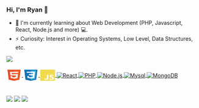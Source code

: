 ### Hi, I'm Ryan 👋

- 🌱 I'm currently learning about Web Development (PHP, Javascript, React, Node.js and more) 💻.
- ⚡ Curiosity: Interest in Operating Systems, Low Level, Data Structures, etc. 

<!--Parte dos quadros-->
<div>
  <a href="https://github.com/0x1Ry4n">
  <img height="180em" src="https://github-readme-stats.vercel.app/api?username=0x1Ry4n&show_icons=true&theme=radical"/>
</div>
  
<div style="display: inline_block"><br>
  <img align="center" alt="HTML" height="30" width="40" src="https://raw.githubusercontent.com/devicons/devicon/master/icons/html5/html5-original.svg">
  <img align="center" alt="CSS" height="30" width="40" src="https://raw.githubusercontent.com/devicons/devicon/master/icons/css3/css3-original.svg">
  <img align="center" alt="JS" height="30" width="40" src="https://raw.githubusercontent.com/devicons/devicon/master/icons/javascript/javascript-plain.svg">
  <img align="center" alt="React" height="30" width="40" src="https://icongr.am/devicon/react-original.svg?size=128&color=currentColor">
  <img align="center" alt="PHP" height="30" width="40" src="https://icongr.am/devicon/php-original.svg?size=128&color=currentColor">
  <img align="center" alt="Node.js" height="30" width="40" src="https://icongr.am/devicon/nodejs-original.svg?size=128&color=currentColor">
  <img align="center" alt="Mysql" height="30" width="40" src="https://icongr.am/devicon/mysql-original.svg?size=128&color=currentColor">
  <img align="center" alt="MongoDB" height="30" width="40" src="https://icongr.am/devicon/mongodb-original.svg?size=128&color=currentColor">
  
  #
  
  <div text-align="center"> 
  <a href="https://www.instagram.com/ryan_luckaz/" target="_blank"><img src="https://img.shields.io/badge/-Instagram-%23E4405F?style=for-the-badge&logo=instagram&logoColor=white" target="_blank"></a>
  <a href = "mailto:ryanlucas2018gz@gmail.com"><img src="https://img.shields.io/badge/Gmail-D14836?style=for-the-badge&logo=gmail&logoColor=white" target="_blank"></a>
  <a href="https://www.linkedin.com/in/ryan-l-a1747a214" target="_blank"><img src="https://img.shields.io/badge/-LinkedIn-%230077B5?style=for-the-badge&logo=linkedin&logoColor=white" target="_blank"></a> 
   </div>
</div>
